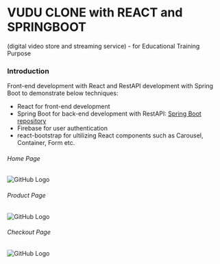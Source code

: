 # VUDU CLONE with REACT and SPRINGBOOT 
(digital video store and streaming service) - for Educational Training Purpose


### Introduction

Front-end development with React and RestAPI development with Spring Boot to demonstrate below techniques:
- React for front-end development
- Spring Boot for back-end development with RestAPI: [Spring Boot repository](https://github.com/khadinhnguyen/vudu-mongodbapi) 
- Firebase for user authentication
- react-bootstrap for ultilizing React components such as Carousel, Container, Form etc.

###### Home Page
![GitHub Logo](/public/img/Readme/HomePage.png)

###### Product Page
![GitHub Logo](/public/img/Readme/ProductPage.png)

###### Checkout Page
![GitHub Logo](/public/img/Readme/CheckOut.png)
